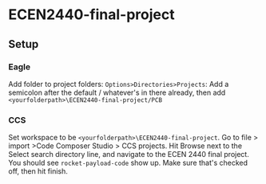 # ECEN2440-final-project

## Setup
### Eagle
Add folder to project folders: `Options>Directories>Projects`: Add a semicolon after the default / whatever's in there already, then add `<yourfolderpath>\ECEN2440-final-project/PCB`

### CCS
Set workspace to be `<yourfolderpath>\ECEN2440-final-project`. Go to file > import >Code Composer Studio > CCS projects. Hit Browse next to the Select search directory line, and navigate to the ECEN 2440 final project. You should see `rocket-payload-code` show up. Make sure that's checked off, then hit finish. 